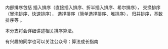 内部排序包括
       插入排序（直接插入排序、折半插入排序、希尔排序），
       交换排序（冒泡排序、快速排序），
       选择排序（简单选择排序、堆排序），
       归并排序，基数排序等 。
       
本分支将会详细讲述相关排序算法。

有兴趣的同学也可以关注公众号：算法成长指南
